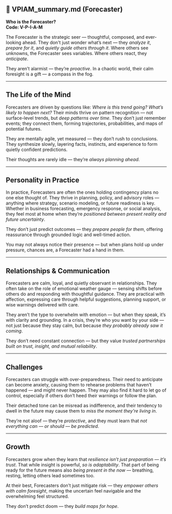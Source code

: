 ## 📄 VPIAM_summary.md (Forecaster)

**Who is the Forecaster?**  
**Code: V-P-I-A-M**

The Forecaster is the strategic seer — thoughtful, composed, and ever-looking ahead. They don't just wonder what’s next — they *analyze it*, *prepare for it*, and *quietly guide others through it*. Where others see unknowns, the Forecaster sees variables. Where others react, they *anticipate*.

They aren’t alarmist — they’re *proactive*. In a chaotic world, their calm foresight is a gift — a compass in the fog.

---

## The Life of the Mind

Forecasters are driven by questions like: *Where is this trend going? What’s likely to happen next?* Their minds thrive on pattern recognition — not surface-level trends, but *deep patterns over time*. They don’t just remember events; they connect them, forming trajectories, probabilities, and maps of potential futures.

They are mentally agile, yet measured — they don’t rush to conclusions. They synthesize slowly, layering facts, instincts, and experience to form quietly confident predictions.

Their thoughts are rarely idle — they’re *always planning ahead*.

---

## Personality in Practice

In practice, Forecasters are often the ones holding contingency plans no one else thought of. They thrive in planning, policy, and advisory roles — anything where strategy, scenario modeling, or future readiness is key. Whether in business forecasting, emergency response, or social analysis, they feel most at home when they’re *positioned between present reality and future uncertainty*.

They don’t just predict outcomes — they *prepare people for them*, offering reassurance through grounded logic and well-timed action.

You may not always notice their presence — but when plans hold up under pressure, chances are, a Forecaster had a hand in them.

---

## Relationships & Communication

Forecasters are calm, loyal, and quietly observant in relationships. They often take on the role of emotional weather gauge — sensing shifts before others do and responding with thoughtful guidance. They are practical with affection, expressing care through helpful suggestions, planning support, or wise warnings delivered with care.

They aren’t the type to overwhelm with emotion — but when they speak, it’s with clarity and grounding. In a crisis, they’re who you want by your side — not just because they stay calm, but because *they probably already saw it coming*.

They don’t need constant connection — but they value *trusted partnerships built on trust, insight, and mutual reliability*.

---

## Challenges

Forecasters can struggle with over-preparedness. Their need to anticipate can become anxiety, causing them to rehearse problems that haven’t happened — and might never happen. They may also find it hard to let go of control, especially if others don’t heed their warnings or follow the plan.

Their detached tone can be misread as indifference, and their tendency to dwell in the future may cause them to *miss the moment they’re living in*.

They’re not aloof — they’re *protective*, and they must learn that *not everything can — or should — be predicted*.

---

## Growth

Forecasters grow when they learn that *resilience isn’t just preparation — it’s trust*. That while insight is powerful, *so is adaptability*. That part of being ready for the future means also *being present in the now* — breathing, resting, letting others lead sometimes too.

At their best, Forecasters don’t just mitigate risk — they *empower others with calm foresight*, making the uncertain feel navigable and the overwhelming feel structured.

They don’t predict doom — they *build maps for hope*.
